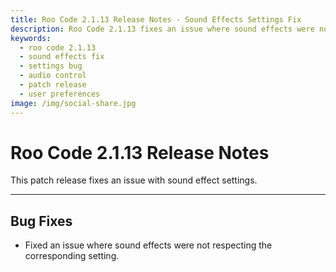 ```yaml
---
title: Roo Code 2.1.13 Release Notes - Sound Effects Settings Fix
description: Roo Code 2.1.13 fixes an issue where sound effects were not respecting user settings, ensuring proper audio control and preferences.
keywords:
  - roo code 2.1.13
  - sound effects fix
  - settings bug
  - audio control
  - patch release
  - user preferences
image: /img/social-share.jpg
---
```


# Roo Code 2.1.13 Release Notes

This patch release fixes an issue with sound effect settings.

---

## Bug Fixes

*   Fixed an issue where sound effects were not respecting the corresponding setting.
